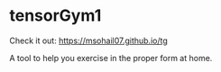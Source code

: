 # tensorGym1

Check it out: https://msohail07.github.io/tg

A tool to help you exercise in the proper form at home.
